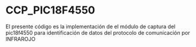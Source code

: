 # CCP_PIC18F4550
El presente código es la implementación de el módulo de captura del pic18f4550 
para identificación de datos del protocolo de comunicación por INFRAROJO
